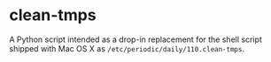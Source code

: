 # clean-tmps

A Python script intended as a drop-in replacement for the shell script
shipped with Mac OS X as `/etc/periodic/daily/110.clean-tmps`.
